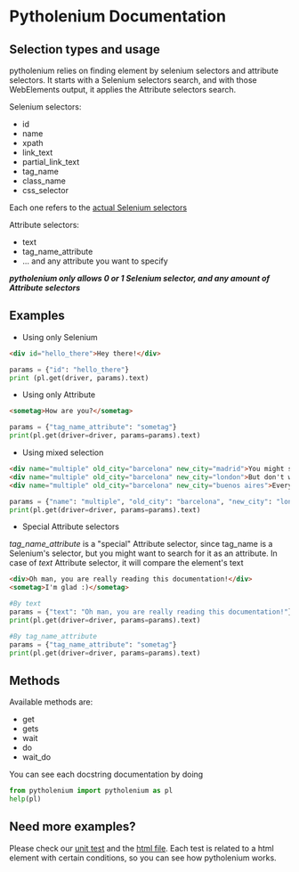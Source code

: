 # Pytholenium Documentation

## Selection types and usage

pytholenium relies on finding element by selenium selectors and attribute selectors. It starts with a Selenium selectors search, and with those WebElements output, it applies the Attribute selectors search.

Selenium selectors:
- id
- name
- xpath
- link_text
- partial_link_text
- tag_name
- class_name
- css_selector

Each one refers to the [actual Selenium selectors](https://selenium-python.readthedocs.io/locating-elements.html)
	
Attribute selectors: 
- text
- tag_name_attribute
- ... and any attribute you want to specify

***pytholenium only allows 0 or 1 Selenium selector, and any amount of Attribute selectors***


## Examples

- Using only Selenium

```html
<div id="hello_there">Hey there!</div>
```
```python
params = {"id": "hello_there"}
print (pl.get(driver, params).text)
```

- Using only Attribute
```html
<sometag>How are you?</sometag>
```
```python
params = {"tag_name_attribute": "sometag"}
print(pl.get(driver=driver, params=params).text)
```

- Using mixed selection
```html
<div name="multiple" old_city="barcelona" new_city="madrid">You might see this is a strange html</div>
<div name="multiple" old_city="barcelona" new_city="london">But don't worry</div>
<div name="multiple" old_city="barcelona" new_city="buenos aires">Everything is under control ;)</div>
```
```python
params = {"name": "multiple", "old_city": "barcelona", "new_city": "london"}
print(pl.get(driver=driver, params=params).text)
```

- Special Attribute selectors

_tag_name_attribute_ is a "special" Attribute selector, since tag_name is a Selenium's selector, but you might want to search for it as an attribute. In case of _text_ Attribute selector, it will compare the element's text

```html
<div>Oh man, you are really reading this documentation!</div>
<sometag>I'm glad :)</sometag>
```
```python
#By text
params = {"text": "Oh man, you are really reading this documentation!"}
print(pl.get(driver=driver, params=params).text)

#By tag_name_attribute
params = {"tag_name_attribute": "sometag"}
print(pl.get(driver=driver, params=params).text)
```


## Methods

Available methods are:
- get
- gets
- wait
- do
- wait_do

You can see each docstring documentation by doing

```python
from pytholenium import pytholenium as pl
help(pl)
```


## Need more examples?

Please check our [unit test](https://github.com/ArgiesDario/pytholenium/blob/master/pytholenium/unit_tests.py) and the [html file](https://github.com/ArgiesDario/pytholenium/blob/master/pytholenium/test_data/test.html). Each test is related to a html element with certain conditions, so you can see how pytholenium works.
